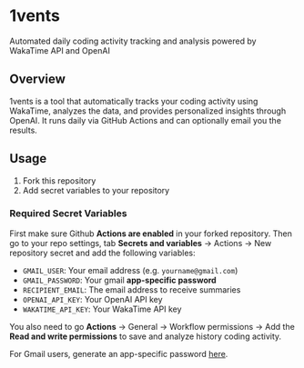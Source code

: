 # 1vents

Automated daily coding activity tracking and analysis powered by WakaTime API and OpenAI

## Overview

1vents is a tool that automatically tracks your coding activity using WakaTime, analyzes the data, and provides personalized insights through OpenAI. It runs daily via GitHub Actions and can optionally email you the results.

## Usage

1. Fork this repository
2. Add secret variables to your repository

### Required Secret Variables

First make sure Github __Actions are enabled__ in your forked repository. Then go to your repo settings, tab __Secrets and variables__ -> Actions -> New repository secret and add the following variables:

- `GMAIL_USER`: Your email address (e.g. `yourname@gmail.com`)
- `GMAIL_PASSWORD`: Your gmail __app-specific password__
- `RECIPIENT_EMAIL`: The email address to receive summaries
- `OPENAI_API_KEY`: Your OpenAI API key
- `WAKATIME_API_KEY`: Your WakaTime API key

You also need to go __Actions__ -> General -> Workflow permissions -> Add the __Read and write permissions__ to save and analyze history coding activity.

For Gmail users, generate an app-specific password [here](https://myaccount.google.com/apppasswords).
